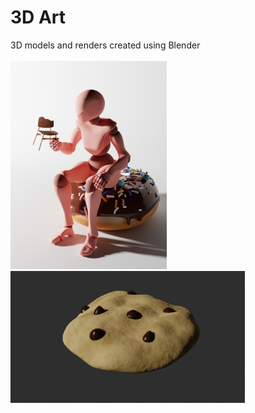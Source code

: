 # 3D Art
3D models and renders created using Blender
<br>
<br>
<img src="eating_chair/renders/2.png" alt="A mannequin model eating a chair while sitting on a donut" style="width:250px;">
<br>
<img src="cookie/renders/1.png" alt="A chocolate chip cookie" style="width:375px;">
<br>